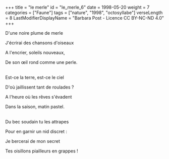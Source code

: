 +++
title = "le merle"
id = "le_merle_6"
date = 1998-05-20
weight = 7
categories = ["Faune"]
tags = ["nature", "1998", "octosyllabe"]
verseLength = 8
LastModifierDisplayName = "Barbara Post - Licence CC BY-NC-ND 4.0"
+++

D'une noire plume de merle

J'écrirai des chansons d'oiseaux

A l'encrier, soleils nouveaux,

De son œil rond comme une perle.

 \
Est-ce la terre, est-ce le ciel

D'où jaillissent tant de roulades ?

A l'heure où les rêves s'évadent

Dans la saison, matin pastel.

 \
Du bec soudain tu les attrapes

Pour en garnir un nid discret :

Je bercerai de mon secret

Tes oisillons piailleurs en grappes !
